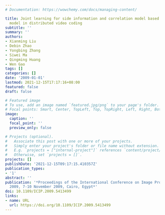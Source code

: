 ```yaml
---
# Documentation: https://wowchemy.com/docs/managing-content/

title: Joint learning for side information and correlation model based on linear regression
  model in distributed video coding
subtitle: ''
summary: ''
authors:
- Xianming Liu
- Debin Zhao
- Yongbing Zhang
- Siwei Ma
- Qingming Huang
- Wen Gao
tags: []
categories: []
date: '2009-01-01'
lastmod: 2021-12-15T17:17:16+08:00
featured: false
draft: false

# Featured image
# To use, add an image named `featured.jpg/png` to your page's folder.
# Focal points: Smart, Center, TopLeft, Top, TopRight, Left, Right, BottomLeft, Bottom, BottomRight.
image:
  caption: ''
  focal_point: ''
  preview_only: false

# Projects (optional).
#   Associate this post with one or more of your projects.
#   Simply enter your project's folder or file name without extension.
#   E.g. `projects = ["internal-project"]` references `content/project/deep-learning/index.md`.
#   Otherwise, set `projects = []`.
projects: []
publishDate: '2021-12-15T09:17:15.410357Z'
publication_types:
- '1'
abstract: ''
publication: '*Proceedings of the International Conference on Image Processing, ICIP
  2009, 7-10 November 2009, Cairo, Egypt*'
doi: 10.1109/ICIP.2009.5413499
links:
- name: URL
  url: https://doi.org/10.1109/ICIP.2009.5413499
---
```

